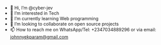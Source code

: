 - 👋 Hi, I’m @cyber-jev
- 👀 I’m interested in Tech
- 🌱 I’m currently learning Web programming
- 💞️ I’m looking to collaborate on open source projects
- 📫 How to reach me on WhatsApp/Tel: +2347034889296 or via email: johnnyekparam@gmail.com

<!---
bigjev/bigjev is a ✨ special ✨ repository because its `README.md` (this file) appears on your GitHub profile.
You can click the Preview link to take a look at your changes.
--->
